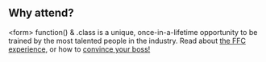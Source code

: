 ## Why attend?

&lt;form&gt; function() & .class is a unique, once-in-a-lifetime opportunity to be trained by the most talented people in the industry. Read about <a href="https://medium.com/philippine-web-designers/why-you-should-attend-the-form-function-class-conference-99ece6e73a87" class="anchor red" target="_blank" rel="noopener">the FFC experience</a>, or how to <a href="/convince" class="anchor red" target="_blank" rel="noopener">convince your boss!</a>
